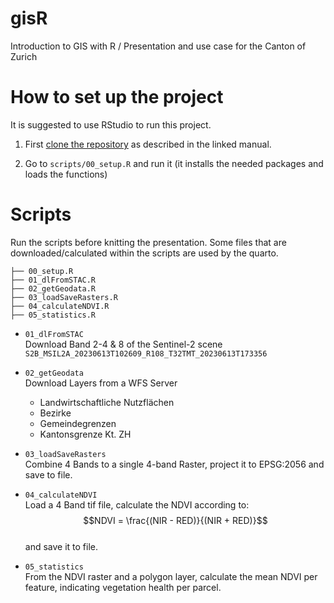 # gisR
Introduction to GIS with R / Presentation and use case for the Canton of Zurich


# How to set up the project

It is suggested to use RStudio to run this project.

1. First [clone the repository](https://argoshare.is.ed.ac.uk/healthyr_book/clone-an-existing-github-project-to-new-rstudio-project.html) as described in the linked manual.

2. Go to `scripts/00_setup.R` and run it (it installs the needed packages and loads the functions)


# Scripts
Run the scripts before knitting the presentation. Some files that are downloaded/calculated within the scripts are used by the quarto.

```
├── 00_setup.R
├── 01_dlFromSTAC.R
├── 02_getGeodata.R
├── 03_loadSaveRasters.R
├── 04_calculateNDVI.R
├── 05_statistics.R
```

- `01_dlFromSTAC`  
Download Band 2-4 & 8 of the Sentinel-2 scene `S2B_MSIL2A_20230613T102609_R108_T32TMT_20230613T173356`

- `02_getGeodata`  
Download Layers from a WFS Server
  - Landwirtschaftliche Nutzflächen
  - Bezirke
  - Gemeindegrenzen 
  - Kantonsgrenze Kt. ZH

- `03_loadSaveRasters`  
Combine 4 Bands to a single 4-band Raster, project it to EPSG:2056 and save to file.


- `04_calculateNDVI`  
    Load a 4 Band tif file, calculate the NDVI according to:  
    $$NDVI = \frac{(NIR - RED)}{(NIR + RED)}$$  
    and save it to file.

- `05_statistics`  
From the NDVI raster and a polygon layer, calculate the mean NDVI per feature, indicating vegetation health per parcel.


